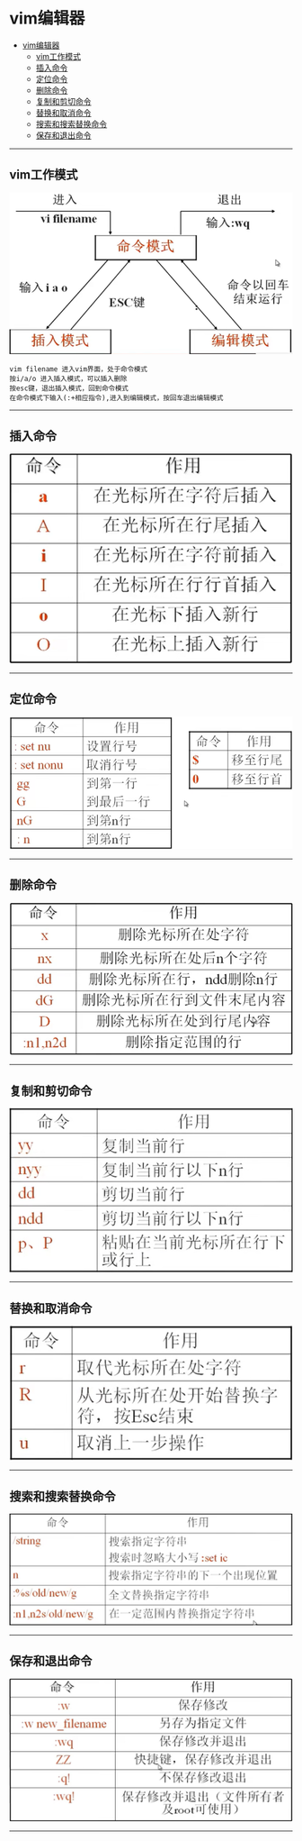 # vim编辑器  

- [vim编辑器](#vim编辑器)
  - [vim工作模式](#vim工作模式)
  - [插入命令](#插入命令)
  - [定位命令](#定位命令)
  - [删除命令](#删除命令)
  - [复制和剪切命令](#复制和剪切命令)
  - [替换和取消命令](#替换和取消命令)
  - [搜索和搜索替换命令](#搜索和搜索替换命令)
  - [保存和退出命令](#保存和退出命令)

---

## vim工作模式  

![vim工作模式](images/2023-07-30-10-40-29.png)  

```vim
vim filename 进入vim界面，处于命令模式 
按i/a/o 进入插入模式，可以插入删除
按esc键，退出插入模式，回到命令模式
在命令模式下输入(:+相应指令),进入到编辑模式，按回车退出编辑模式
```  

---

## 插入命令  

![插入命令](images/2023-07-30-10-47-53.png)  

---

## 定位命令  

![定位命令](images/2023-07-30-10-52-00.png)  

---

## 删除命令  

![删除命令](images/2023-07-30-11-05-44.png)  

---

## 复制和剪切命令  

![复制和剪切命令](images/2023-07-30-11-09-44.png)  

---

## 替换和取消命令  

![替换和取消命令](images/2023-07-30-11-31-16.png)  

---

## 搜索和搜索替换命令  

![搜索和搜索替换命令](images/2023-07-30-11-37-07.png)  

---

## 保存和退出命令  

![保存和退出命令](images/2023-07-30-17-30-18.png)  

---
